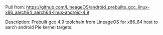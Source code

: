 Pull from:
https://github.com/LineageOS/android_prebuilts_gcc_linux-x86_aarch64_aarch64-linux-android-4.9

Description: Prebuilt gcc 4.9 toolchain from LineageOS for x86_64 host to aarch android Pie kernel targets.

